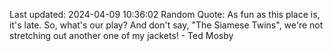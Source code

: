 Last updated: 2024-04-09 10:36:02
Random Quote: As fun as this place is, it's late. So, what's our play? And don't say, "The Siamese Twins", we're not stretching out another one of my jackets! - Ted Mosby